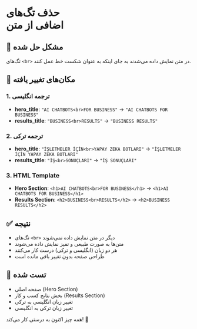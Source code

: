 # حذف تگ‌های <br> اضافی از متن

## 🔧 مشکل حل شده
تگ‌های `<br>` در متن نمایش داده می‌شدند به جای اینکه به عنوان شکست خط عمل کنند.

## 📍 مکان‌های تغییر یافته

### 1. ترجمه انگلیسی
- **hero_title**: `"AI CHATBOTS<br>FOR BUSINESS"` → `"AI CHATBOTS FOR BUSINESS"`
- **results_title**: `"BUSINESS<br>RESULTS"` → `"BUSINESS RESULTS"`

### 2. ترجمه ترکی
- **hero_title**: `"İŞLETMELER İÇİN<br>YAPAY ZEKA BOTLARI"` → `"İŞLETMELER İÇİN YAPAY ZEKA BOTLARI"`
- **results_title**: `"İŞ<br>SONUÇLARI"` → `"İŞ SONUÇLARI"`

### 3. HTML Template
- **Hero Section**: `<h1>AI CHATBOTS<br>FOR BUSINESS</h1>` → `<h1>AI CHATBOTS FOR BUSINESS</h1>`
- **Results Section**: `<h2>BUSINESS<br>RESULTS</h2>` → `<h2>BUSINESS RESULTS</h2>`

## ✅ نتیجه
- تگ‌های `<br>` دیگر در متن نمایش داده نمی‌شوند
- متن‌ها به صورت طبیعی و تمیز نمایش داده می‌شوند
- هر دو زبان (انگلیسی و ترکی) درست کار می‌کنند
- طراحی صفحه بدون تغییر باقی مانده است

## 🎯 تست شده
- صفحه اصلی (Hero Section)
- بخش نتایج کسب و کار (Results Section)
- تغییر زبان انگلیسی به ترکی
- تغییر زبان ترکی به انگلیسی

همه چیز اکنون به درستی کار می‌کند! 🎉